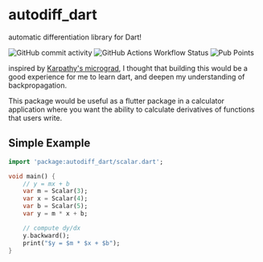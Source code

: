 # autodiff_dart

automatic differentiation library for Dart!

![GitHub commit activity](https://img.shields.io/github/commit-activity/w/Jensen-holm/autodiff_dart)
![GitHub Actions Workflow Status](https://img.shields.io/github/actions/workflow/status/Jensen-holm/autodiff_dart/dart.yml)
![Pub Points](https://img.shields.io/pub/points/autodiff_dart)

inspired by [Karpathy's micrograd](https://github.com/karpathy/micrograd), I thought that building this would be a good experience for me to learn dart, and deepen my understanding of backpropagation.

This package would be useful as a flutter package in a calculator application where you want the ability to calculate derivatives of functions that users write.


## Simple Example

```dart
import 'package:autodiff_dart/scalar.dart';

void main() {
    // y = mx + b
    var m = Scalar(3);
    var x = Scalar(4);
    var b = Scalar(5);
    var y = m * x + b;

    // compute dy/dx
    y.backward();
    print("$y = $m * $x + $b");
}
```
